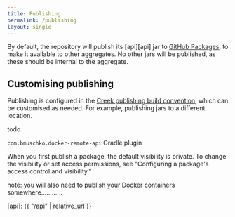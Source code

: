 ```yaml
---
title: Publishing
permalink: /publishing
layout: single
---
```


By default, the repository will publish its [api][api] jar to [GitHub Packages][ghPackages], to make it available
to other aggregates. No other jars will be published, as these should be internal to the aggregate.

## Customising publishing

Publishing is configured in the [Creek publishing build convention][publishingConvention], which can be customised as needed.
For example, publishing jars to a different location.

todo

`com.bmuschko.docker-remote-api` Gradle plugin


When you first publish a package, the default visibility is private. To change the visibility or set access permissions, see "Configuring a package's access control and visibility."


note: you will also need to publish your Docker containers somewhere............


[ghPackages]: https://docs.github.com/en/packages/learn-github-packages/introduction-to-github-packages
[publishingConvention]: https://github.com/creek-service/aggregate-template/blob/main/buildSrc/src/main/kotlin/creek-publishing-convention.gradle.kts
[api]: {{ "/api" | relative_url }}
